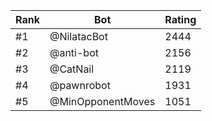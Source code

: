 Rank|Bot|Rating
---|---|---
#1|@NilatacBot|2444
#2|@anti-bot|2156
#3|@CatNail|2119
#4|@pawnrobot|1931
#5|@MinOpponentMoves|1051
